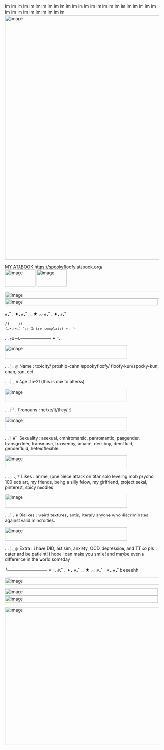 <img width="16" height="16" alt="image" src="https://github.com/user-attachments/assets/542a0dcb-6104-4568-a2a7-3a36a4f50cd9" />
<img width="16" height="16" alt="image" src="https://github.com/user-attachments/assets/b746da29-1ed3-4253-95bc-37e7ea1e9383" />
<img width="16" height="16" alt="image" src="https://github.com/user-attachments/assets/cbb53715-7594-467d-82d1-f180fbd5bce2" />
<img width="16" height="16" alt="image" src="https://github.com/user-attachments/assets/2328ddb9-9cc4-420f-b254-7310bcb1798d" />
<img width="16" height="16" alt="image" src="https://github.com/user-attachments/assets/2d67f22a-39bc-45db-8a5a-76288bf981e3" />
<img width="16" height="16" alt="image" src="https://github.com/user-attachments/assets/8abbb519-774a-401e-93c5-67cd3007d311" />
<img width="16" height="16" alt="image" src="https://github.com/user-attachments/assets/cac7ead1-0f27-43a4-b716-11f5fa92a7c4" />
<img width="16" height="16" alt="image" src="https://github.com/user-attachments/assets/b2cad237-db0b-4a16-aa26-459029644e96" />
<img width="16" height="16" alt="image" src="https://github.com/user-attachments/assets/5241b9a8-0eb6-4348-9d0d-1e6c3103e14b" />
<img width="16" height="16" alt="image" src="https://github.com/user-attachments/assets/de1445c3-be43-4209-8888-254613b4ad74" />
<img width="16" height="16" alt="image" src="https://github.com/user-attachments/assets/8393c2e4-cc03-483f-a0a5-37c47a49e875" />
<img width="16" height="16" alt="image" src="https://github.com/user-attachments/assets/a2a04c10-f840-4baf-a347-b8688aaba192" />
<img width="16" height="16" alt="image" src="https://github.com/user-attachments/assets/536d5e58-9459-414e-8cc4-e51af7487d2a" />
<img width="16" height="16" alt="image" src="https://github.com/user-attachments/assets/b48504d1-f89f-4360-a9cd-b7546d3b251a" />
<img width="16" height="16" alt="image" src="https://github.com/user-attachments/assets/dafa62be-969e-47bd-bd70-c3395f4d6119" />
<img width="16" height="16" alt="image" src="https://github.com/user-attachments/assets/f2836358-66de-457f-87f6-6c0fe8b3c073" />
<img width="16" height="16" alt="image" src="https://github.com/user-attachments/assets/befc81f7-7d0a-459e-b814-48c127f65f48" />
<img width="16" height="16" alt="image" src="https://github.com/user-attachments/assets/156db104-571b-4c0e-aba6-610486fa7af1" />
<img width="16" height="16" alt="image" src="https://github.com/user-attachments/assets/d63f600e-3c2a-4ad7-8765-3a01d4f1e616" />
<img width="16" height="16" alt="image" src="https://github.com/user-attachments/assets/cf91cd86-0c7f-449c-b1f0-d4b3d3844969" />
<img width="16" height="16" alt="image" src="https://github.com/user-attachments/assets/f78dd2b8-0e7a-489e-a623-350fdf98da4a" />
<img width="16" height="16" alt="image" src="https://github.com/user-attachments/assets/23332061-abc4-4d42-95d8-b20dd32df17a" />
<img width="16" height="16" alt="image" src="https://github.com/user-attachments/assets/d75ae847-747a-4797-bf44-75a7937104aa" />
<img width="16" height="16" alt="image" src="https://github.com/user-attachments/assets/da7b7252-9389-4691-b3a3-f1347684f3c9" />
<img width="16" height="16" alt="image" src="https://github.com/user-attachments/assets/27f8dc57-53f3-4d3a-a0b5-15e2d6f57bae" />
<img width="16" height="16" alt="image" src="https://github.com/user-attachments/assets/ecd1878d-b247-4fb0-beee-83bd86691ace" />
<img width="16" height="16" alt="image" src="https://github.com/user-attachments/assets/50521109-804f-4e66-8a5d-1a75b2680a8b" />
<img width="16" height="16" alt="image" src="https://github.com/user-attachments/assets/c9bbf922-6a1a-4c7b-a127-31ab90629143" />
<img width="16" height="16" alt="image" src="https://github.com/user-attachments/assets/e3bdea30-8828-4a94-9029-f5bc65e3bf96" />
<img width="16" height="16" alt="image" src="https://github.com/user-attachments/assets/54e970cb-5c32-4c43-b4b3-4b5e6f69b755" />
<img width="16" height="16" alt="image" src="https://github.com/user-attachments/assets/ff890a64-1ee2-4b6b-8544-dc3aaf51d4d1" />
<img width="16" height="16" alt="image" src="https://github.com/user-attachments/assets/cb15bc32-d76e-43a5-8d6c-fe93c2c199da" />
<img width="16" height="16" alt="image" src="https://github.com/user-attachments/assets/88e5875a-5110-4b88-8fd2-33187116a1ea" />
<img width="16" height="16" alt="image" src="https://github.com/user-attachments/assets/4214bd17-4832-4ea2-be0d-a45ad7a46724" />
<img width="16" height="16" alt="image" src="https://github.com/user-attachments/assets/54bfe0f7-b4ff-4275-99f1-c3a23c2b62ff" />
<img width="1750" height="800" alt="image" src="https://github.com/user-attachments/assets/befd59f7-28f9-4787-b7ce-57b7e0e53b8c" />

MY ATABOOK https://spookyfloofy.atabook.org/                
<img width="99" height="56" alt="image" src="https://github.com/user-attachments/assets/96702501-1752-4b23-a862-114e8e69b5a4" />
<img width="99" height="56" alt="image" src="https://github.com/user-attachments/assets/6710328d-3d88-4554-911d-376c61ecb70e" />


<img width="600" height="22" alt="image" src="https://github.com/user-attachments/assets/331faaf3-b4fe-4384-bbdf-7761a53e26be" />
<img width="500" height="23" alt="image" src="https://github.com/user-attachments/assets/de11cfd4-acd5-4aed-9377-6ebde281be13" />


⧣₊˚﹒✦₊  ⧣₊˚  𓂃★    ⸝⸝ ⧣₊˚﹒✦₊  ⧣₊˚


    /)    /)
    (｡•ㅅ•｡)〝₎₎ Intro template! ✦₊ ˊ˗
    

. .╭∪─∪────────── ✦ ⁺.

<img width="400" height="44" alt="image" src="https://github.com/user-attachments/assets/19660849-dbab-446f-ae6d-13a68b3834af" />

. .┊ ◟﹫ Name : toxicity/ proship-cahn /spookyfloofy/ floofy-kun/spooky-kun, chan, san, ect

. .┊﹒𐐪 Age :15-21 (this is due to alterss)

<img width="400" height="44" alt="image" src="https://github.com/user-attachments/assets/33447c92-8845-4877-8e43-f492840c24ca" />

. .┊ꜝꜝ﹒Pronouns : he/xe/it/they/ :]

<img width="400" height="44" alt="image" src="https://github.com/user-attachments/assets/b91d08fd-01cd-4001-89f2-56b51cb853c1" />

. .┊ ⨳゛Sexuality : asexual, omniromantic, panromantic, pangender, transgedner, transmasc, transenby, aroace, demiboy, demifluid, genderfluid, heteroflexible.

<img width="400" height="44" alt="image" src="https://github.com/user-attachments/assets/7f666e58-1e72-4907-b803-021834868adf" />

. .┊ ◟ヾ Likes : anime, (one piece attack on titan solo leveling mob psycho 100 ect) art, my friends, being a silly felow, my girlfriend, project sekai, pinterest, spicy noodles

<img width="400" height="44" alt="image" src="https://github.com/user-attachments/assets/71b4e430-cc45-4ed3-9757-6caaef006c82" />

. .┊﹒𐐪 Dislikes :  weird textures, antis, literaly anyone who discriminates against valid minoroities.

<img width="400" height="44" alt="image" src="https://github.com/user-attachments/assets/316b8624-5822-4f70-9fd7-9332875600d6" />


. .┊ ◟﹫ Extra : i have DID, autisim, anxiety, OCD, depression, and TT so pls cater and be patieint! i hope i can make you smile! and maybe even a difference in the world someday
   
   ╰─────────────  ✦ ⁺.
⧣₊˚﹒✦₊  ⧣₊˚  𓂃★    ⸝⸝ ⧣₊˚﹒✦₊  ⧣₊˚
bleeeehh

<img width="600" height="22" alt="image" src="https://github.com/user-attachments/assets/4cc66df7-c693-4de8-9d9f-ccb6b4bdf382" />

<img width="500" height="23" alt="image" src="https://github.com/user-attachments/assets/36759f90-f70b-4098-aa0b-7ada1048ccf2" /> <img width="500" height="23" alt="image" src="https://github.com/user-attachments/assets/98e13368-16c3-4db8-96f8-9dc0494d906d" />

<img width="1184" height="451" alt="image" src="https://github.com/user-attachments/assets/64413bd0-b6da-476f-a9cc-d84acfc0272a" />

<!--
**spookyxfloofyxhasx350xgenders/spookyxfloofyxhasx350xgenders** is a ✨ _special_ ✨ repository because its `README.md` (this file) appears on your GitHub profile.

Here are some ideas to get you started:

- 🔭 I’m currently working on ...
- 🌱 I’m currently learning ...
- 👯 I’m looking to collaborate on ...
- 🤔 I’m looking for help with ...
- 💬 Ask me about ...
- 📫 How to reach me: ...
- 😄 Pronouns: ...
- ⚡ Fun fact: ...
-->
